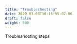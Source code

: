 ```yaml
---
title: "Troubleshooting"
date: 2020-03-03T10:15:55-07:00
draft: false
weight: 500
---
```

Troubleshooting steps
